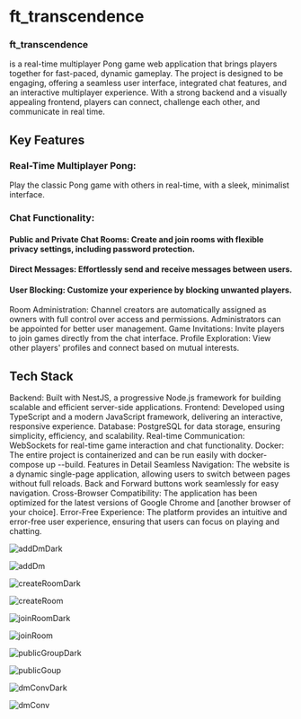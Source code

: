 # ft_transcendence


### ft_transcendence 
is a real-time multiplayer Pong game web application that brings players together for fast-paced, dynamic gameplay. The project is designed to be engaging, offering a seamless user interface, integrated chat features, and an interactive multiplayer experience. With a strong backend and a visually appealing frontend, players can connect, challenge each other, and communicate in real time.

## Key Features
### Real-Time Multiplayer Pong: 
Play the classic Pong game with others in real-time, with a sleek, minimalist interface.

### Chat Functionality:
#### Public and Private Chat Rooms: Create and join rooms with flexible privacy settings, including password protection.
#### Direct Messages: Effortlessly send and receive messages between users.
#### User Blocking: Customize your experience by blocking unwanted players.
Room Administration: Channel creators are automatically assigned as owners with full control over access and permissions. Administrators can be appointed for better user management.
Game Invitations: Invite players to join games directly from the chat interface.
Profile Exploration: View other players' profiles and connect based on mutual interests.

## Tech Stack
Backend: Built with NestJS, a progressive Node.js framework for building scalable and efficient server-side applications.
Frontend: Developed using TypeScript and a modern JavaScript framework, delivering an interactive, responsive experience.
Database: PostgreSQL for data storage, ensuring simplicity, efficiency, and scalability.
Real-time Communication: WebSockets for real-time game interaction and chat functionality.
Docker: The entire project is containerized and can be run easily with docker-compose up --build.
Features in Detail
Seamless Navigation: The website is a dynamic single-page application, allowing users to switch between pages without full reloads. Back and Forward buttons work seamlessly for easy navigation.
Cross-Browser Compatibility: The application has been optimized for the latest versions of Google Chrome and [another browser of your choice].
Error-Free Experience: The platform provides an intuitive and error-free user experience, ensuring that users can focus on playing and chatting.

![addDmDark](https://github.com/iouardi1/ft_transcendence/assets/93824928/95761d1f-fe28-4c0b-93a3-f4634201b189)

![addDm](https://github.com/iouardi1/ft_transcendence/assets/93824928/5d2fe000-5691-451a-8551-b12d29797512)


![createRoomDark](https://github.com/iouardi1/ft_transcendence/assets/93824928/ba232c89-fbe8-4596-9c6a-0cf10b6b5704)

![createRoom](https://github.com/iouardi1/ft_transcendence/assets/93824928/a58bff4b-6660-4d4a-ba8a-aabc160c59fd)


![joinRoomDark](https://github.com/iouardi1/ft_transcendence/assets/93824928/bbcedb0d-5090-4cc8-a29a-6c7bbd9991bd)

![joinRoom](https://github.com/iouardi1/ft_transcendence/assets/93824928/a4db1330-3edc-4510-b11c-30bcd0d5d2d5)


![publicGroupDark](https://github.com/iouardi1/ft_transcendence/assets/93824928/ccd965e3-7f25-43f6-a4d3-a7fc425d4652)

![publicGoup](https://github.com/iouardi1/ft_transcendence/assets/93824928/976e6f8f-e40f-44b4-9c40-68c008a4b61f)


![dmConvDark](https://github.com/iouardi1/ft_transcendence/assets/93824928/be2e96dd-73c9-471f-ab87-8a29618c5d24)

![dmConv](https://github.com/iouardi1/ft_transcendence/assets/93824928/48205491-25ab-43d2-a800-2be4df0c4d5d)



